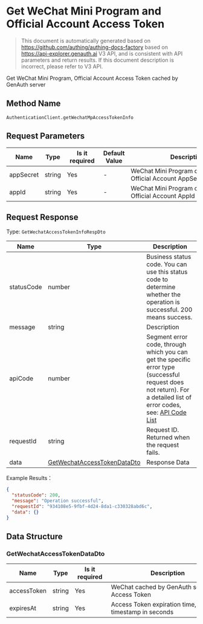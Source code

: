 # Get WeChat Mini Program and Official Account Access Token

<!--Warning ⚠️:
Do not modify this document directly,
https://github.com/Authing/authing-docs-factory
Use this project to generate
-->

<LastUpdated />

> This document is automatically generated based on https://github.com/authing/authing-docs-factory based on https://api-explorer.genauth.ai V3 API, and is consistent with API parameters and return results. If this document description is incorrect, please refer to V3 API.

Get WeChat Mini Program, Official Account Access Token cached by GenAuth server

## Method Name

`AuthenticationClient.getWechatMpAccessTokenInfo`

## Request Parameters

| Name      | Type   | <div style="width:80px">Is it required</div> | Default Value | <div style="width:300px">Description</div>               | <div style="width:200px"></div>Example Value</div> |
| --------- | ------ | -------------------------------------------- | ------------- | -------------------------------------------------------- | -------------------------------------------------- |
| appSecret | string | Yes                                          | -             | WeChat Mini Program or WeChat Official Account AppSecret |                                                    |
| appId     | string | Yes                                          | -             | WeChat Mini Program or WeChat Official Account AppId     |                                                    |

## Request Response

Type: `GetWechatAccessTokenInfoRespDto`

| Name       | Type                                                                   | Description                                                                                                                                                                                                                                                                                                                                 |
| ---------- | ---------------------------------------------------------------------- | ------------------------------------------------------------------------------------------------------------------------------------------------------------------------------------------------------------------------------------------------------------------------------------------------------------------------------------------- |
| statusCode | number                                                                 | Business status code. You can use this status code to determine whether the operation is successful. 200 means success.                                                                                                                                                                                                                     |
| message    | string                                                                 | Description                                                                                                                                                                                                                                                                                                                                 |
| apiCode    | number                                                                 | Segment error code, through which you can get the specific error type (successful request does not return). For a detailed list of error codes, see: [API Code List](https://api-explorer.genauth.ai/?tag=group/%E5%BC%80%E5%8F%91%E5%87%86%E5%A4%87#tag/%E5%BC%80%E5%8F%91%E5%87%86%E5%A4%87/%E9%94%99%E8%AF%AF%E5%A4%84%E7%90%86/apiCode) |
| requestId  | string                                                                 | Request ID. Returned when the request fails.                                                                                                                                                                                                                                                                                                |
| data       | <a href="#GetWechatAccessTokenDataDto">GetWechatAccessTokenDataDto</a> | Response Data                                                                                                                                                                                                                                                                                                                               |

Example Results：

```json
{
  "statusCode": 200,
  "message": "Operation successful",
  "requestId": "934108e5-9fbf-4d24-8da1-c330328abd6c",
  "data": {}
}
```

## Data Structure

### <a id="GetWechatAccessTokenDataDto"></a> GetWechatAccessTokenDataDto

| Name        | Type   | <div style="width:80px">Is it required</div> | <div style="width:300px">Description</div>              | <div style="width:200px">Example Value</div> |
| ----------- | ------ | -------------------------------------------- | ------------------------------------------------------- | -------------------------------------------- |
| accessToken | string | Yes                                          | WeChat cached by GenAuth server Access Token            |                                              |
| expiresAt   | string | Yes                                          | Access Token expiration time, as a timestamp in seconds |                                              |
